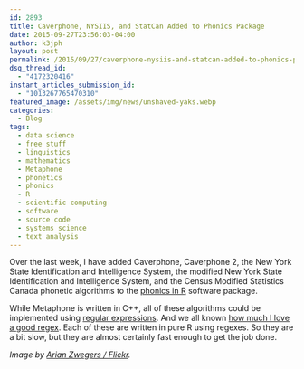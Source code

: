 ```yaml
---
id: 2893
title: Caverphone, NYSIIS, and StatCan Added to Phonics Package
date: 2015-09-27T23:56:03-04:00
author: k3jph
layout: post
permalink: /2015/09/27/caverphone-nysiis-and-statcan-added-to-phonics-package/
dsq_thread_id:
  - "4172320416"
instant_articles_submission_id:
  - "1013267765470310"
featured_image: /assets/img/news/unshaved-yaks.webp
categories:
  - Blog
tags:
  - data science
  - free stuff
  - linguistics
  - mathematics
  - Metaphone
  - phonetics
  - phonics
  - R
  - scientific computing
  - software
  - source code
  - systems science
  - text analysis
---
```

Over the last week, I have added Caverphone, Caverphone 2, the New York State Identification and Intelligence System, the modified New York State Identification and Intelligence System, and the Census Modified Statistics Canada phonetic algorithms to the [phonics in R](/software/phonics) software package.  

While Metaphone is written in C++, all of these algorithms could be implemented using [regular expressions](https://en.wikipedia.org/wiki/Regular_expression).  And we all known [how much I love a good regex](https://github.com/howardjp/freegrep).  Each of these are written in pure R using regexes.  So they are a bit slow, but they are almost certainly fast enough to get the job done.  

_Image by [Arian Zwegers / Flickr](https://www.flickr.com/photos/azwegers/15842044051)._
